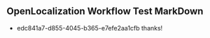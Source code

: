 ## OpenLocalization Workflow Test MarkDown
* edc841a7-d855-4045-b365-e7efe2aa1cfb thanks!

<!--HONumber=Sep16_HO1-->


